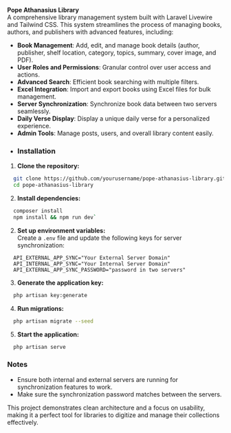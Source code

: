 **Pope Athanasius Library**  
A comprehensive library management system built with Laravel Livewire and Tailwind CSS. This system streamlines the process of managing books, authors, and publishers with advanced features, including:

- **Book Management**: Add, edit, and manage book details (author, publisher, shelf location, category, topics, summary, cover image, and PDF).
- **User Roles and Permissions**: Granular control over user access and actions.
- **Advanced Search**: Efficient book searching with multiple filters.
- **Excel Integration**: Import and export books using Excel files for bulk management.
- **Server Synchronization**: Synchronize book data between two servers seamlessly.
- **Daily Verse Display**: Display a unique daily verse for a personalized experience.
- **Admin Tools**: Manage posts, users, and overall library content easily.
- ### Installation

1.  **Clone the repository:**

```bash
  git clone https://github.com/yourusername/pope-athanasius-library.git
  cd pope-athanasius-library
```

2.  **Install dependencies:**

```bash
  composer install
  npm install && npm run dev`
```

2.  **Set up environment variables:**  
    Create a `.env` file and update the following keys for server synchronization:

```.env
  API_EXTERNAL_APP_SYNC="Your External Server Domain"
  API_INTERNAL_APP_SYNC="Your Internal Server Domain"
  API_EXTERNAL_APP_SYNC_PASSWORD="password in two servers"
```

3.  **Generate the application key:**

```bash
  php artisan key:generate
```

4.  **Run migrations:**

```bash
  php artisan migrate --seed
```

5.  **Start the application:**

```bash
  php artisan serve
```

### Notes

- Ensure both internal and external servers are running for synchronization features to work.
- Make sure the synchronization password matches between the servers.

This project demonstrates clean architecture and a focus on usability, making it a perfect tool for libraries to digitize and manage their collections effectively.
